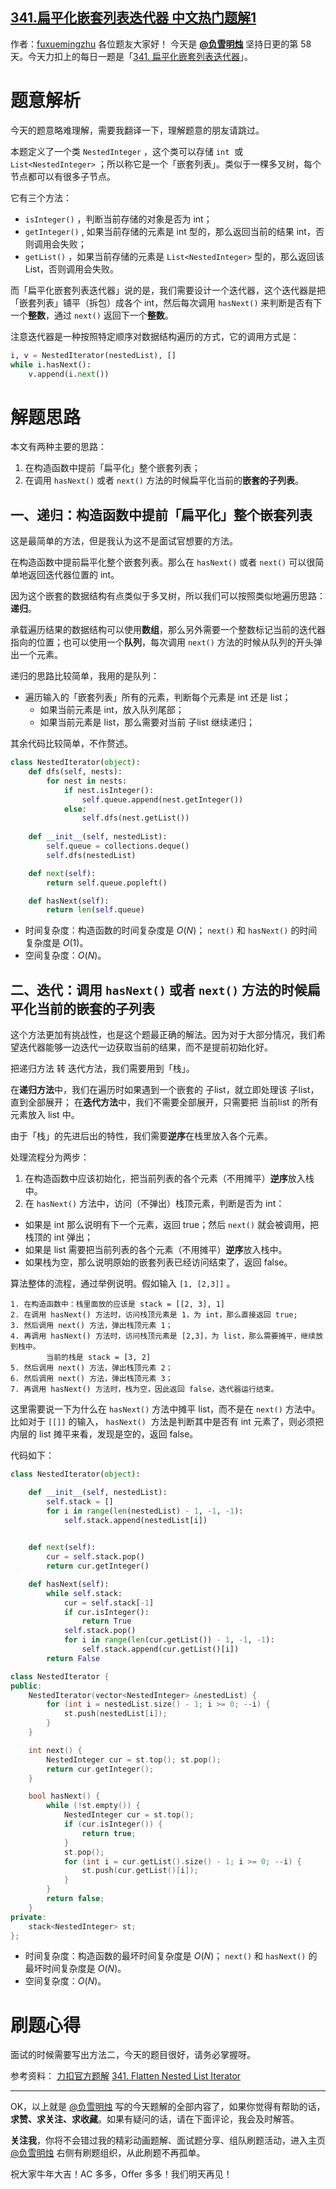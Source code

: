## [341.扁平化嵌套列表迭代器 中文热门题解1](https://leetcode.cn/problems/flatten-nested-list-iterator/solutions/100000/fu-xue-ming-zhu-xiang-jie-ti-yi-shu-li-d-n4qa)

作者：[fuxuemingzhu](https://leetcode.cn/u/fuxuemingzhu)
各位题友大家好！ 今天是 **[@负雪明烛](/u/fuxuemingzhu/)** 坚持日更的第 58 天。今天力扣上的每日一题是「[341. 扁平化嵌套列表迭代器](https://leetcode-cn.com/problems/flatten-nested-list-iterator/)」。

# 题意解析

今天的题意略难理解，需要我翻译一下，理解题意的朋友请跳过。


本题定义了一个类 `NestedInteger` ，这个类可以存储 `int`  或 `List<NestedInteger>` ；所以称它是一个「嵌套列表」。类似于一棵多叉树，每个节点都可以有很多子节点。


它有三个方法：


- `isInteger()` ，判断当前存储的对象是否为 int；
- `getInteger()` , 如果当前存储的元素是 int 型的，那么返回当前的结果 int，否则调用会失败；
- `getList()` ，如果当前存储的元素是 `List<NestedInteger>`  型的，那么返回该 List，否则调用会失败。



而「扁平化嵌套列表迭代器」说的是，我们需要设计一个迭代器，这个迭代器是把「嵌套列表」铺平（拆包）成各个 int，然后每次调用 `hasNext()` 来判断是否有下一个**整数**，通过 `next()` 返回下一个**整数**。


注意迭代器是一种按照特定顺序对数据结构遍历的方式，它的调用方式是：


```python
i, v = NestedIterator(nestedList), []
while i.hasNext():
	v.append(i.next())
```

# 解题思路


本文有两种主要的思路：

1. 在构造函数中提前「扁平化」整个嵌套列表；
2. 在调用 `hasNext()` 或者 `next()` 方法的时候扁平化当前的**嵌套的子列表**。

## 一、递归：构造函数中提前「扁平化」整个嵌套列表


这是最简单的方法，但是我认为这不是面试官想要的方法。

在构造函数中提前扁平化整个嵌套列表。那么在 `hasNext()` 或者 `next()` 可以很简单地返回迭代器位置的 int。


因为这个嵌套的数据结构有点类似于多叉树，所以我们可以按照类似地遍历思路：**递归**。


承载遍历结果的数据结构可以使用**数组**，那么另外需要一个整数标记当前的迭代器指向的位置；也可以使用一个**队列**，每次调用 `next()` 方法的时候从队列的开头弹出一个元素。


递归的思路比较简单，我用的是队列：

- 遍历输入的「嵌套列表」所有的元素，判断每个元素是 int 还是 list；
  - 如果当前元素是 int，放入队列尾部；
  - 如果当前元素是 list，那么需要对当前 子list 继续递归；



其余代码比较简单，不作赘述。

```Python []
class NestedIterator(object):
    def dfs(self, nests):
        for nest in nests:
            if nest.isInteger():
                self.queue.append(nest.getInteger())
            else:
                self.dfs(nest.getList())
                    
    def __init__(self, nestedList):
        self.queue = collections.deque()
        self.dfs(nestedList)

    def next(self):
        return self.queue.popleft()

    def hasNext(self):
        return len(self.queue)
```


- 时间复杂度：构造函数的时间复杂度是 $O(N)$； `next()` 和 `hasNext()` 的时间复杂度是 $O(1)$。
- 空间复杂度：$O(N)$。



## 二、迭代：调用 `hasNext()` 或者 `next()` 方法的时候扁平化当前的嵌套的子列表


这个方法更加有挑战性，也是这个题最正确的解法。因为对于大部分情况，我们希望迭代器能够一边迭代一边获取当前的结果，而不是提前初始化好。


把递归方法 转 迭代方法，我们需要用到「栈」。


在**递归方法**中，我们在遍历时如果遇到一个嵌套的 子list，就立即处理该 子list，直到全部展开；
在**迭代方法**中，我们不需要全部展开，只需要把 当前list 的所有元素放入 list 中。


由于「栈」的先进后出的特性，我们需要**逆序**在栈里放入各个元素。


处理流程分为两步：

1. 在构造函数中应该初始化，把当前列表的各个元素（不用摊平）**逆序**放入栈中。
2. 在 `hasNext()` 方法中，访问（不弹出）栈顶元素，判断是否为 int：

- 如果是 int 那么说明有下一个元素，返回 true；然后 `next()` 就会被调用，把栈顶的 int 弹出；
- 如果是 list 需要把当前列表的各个元素（不用摊平）**逆序**放入栈中。
- 如果栈为空，那么说明原始的嵌套列表已经访问结束了，返回 false。



算法整体的流程，通过举例说明。假如输入 `[1, [2,3]]` 。



    1. 在构造函数中：栈里面放的应该是 stack = [[2, 3], 1]
    2. 在调用 hasNext() 方法时，访问栈顶元素是 1，为 int，那么直接返回 true;
    3. 然后调用 next() 方法，弹出栈顶元素 1；
    4. 再调用 hasNext() 方法时，访问栈顶元素是 [2,3]，为 list，那么需要摊平，继续放到栈中。
            当前的栈是 stack = [3, 2]
    5. 然后调用 next() 方法，弹出栈顶元素 2；
    6. 然后调用 next() 方法，弹出栈顶元素 3；
    7. 再调用 hasNext() 方法时，栈为空，因此返回 false，迭代器运行结束。



这里需要说一下为什么在 `hasNext()` 方法中摊平 list，而不是在 `next()` 方法中。比如对于 `[[]]` 的输入， `hasNext()`  方法是判断其中是否有 int 元素了，则必须把内层的 list 摊平来看，发现是空的，返回 false。




代码如下：


```Python []
class NestedIterator(object):

    def __init__(self, nestedList):
        self.stack = []
        for i in range(len(nestedList) - 1, -1, -1):
            self.stack.append(nestedList[i])
        

    def next(self):
        cur = self.stack.pop()
        return cur.getInteger()

    def hasNext(self):
        while self.stack:
            cur = self.stack[-1]
            if cur.isInteger():
                return True
            self.stack.pop()
            for i in range(len(cur.getList()) - 1, -1, -1):
                self.stack.append(cur.getList()[i])
        return False
```


```C++ []
class NestedIterator {
public:
    NestedIterator(vector<NestedInteger> &nestedList) {
        for (int i = nestedList.size() - 1; i >= 0; --i) {
            st.push(nestedList[i]);
        }
    }

    int next() {
        NestedInteger cur = st.top(); st.pop();
        return cur.getInteger();
    }

    bool hasNext() {
        while (!st.empty()) {
            NestedInteger cur = st.top();
            if (cur.isInteger()) {
                return true;
            }
            st.pop();
            for (int i = cur.getList().size() - 1; i >= 0; --i) {
                st.push(cur.getList()[i]);
            }
        }
        return false;
    }
private:
    stack<NestedInteger> st;
};

```


- 时间复杂度：构造函数的最坏时间复杂度是 $O(N)$； `next()` 和 `hasNext()` 的最坏时间复杂度是 $O(N)$。
- 空间复杂度：$O(N)$。



# 刷题心得


面试的时候需要写出方法二，今天的题目很好，请务必掌握呀。

参考资料：
[力扣官方题解](https://leetcode-cn.com/problems/flatten-nested-list-iterator/solution/bian-ping-hua-qian-tao-lie-biao-die-dai-ipjzq/)
[341. Flatten Nested List Iterator](https://www.youtube.com/watch?v=R2dohSHOWXQ)


-----


OK，以上就是 [@负雪明烛](https://leetcode-cn.com/u/fuxuemingzhu/) 写的今天题解的全部内容了，如果你觉得有帮助的话，**求赞、求关注、求收藏**。如果有疑问的话，请在下面评论，我会及时解答。


**关注我**，你将不会错过我的精彩动画题解、面试题分享、组队刷题活动，进入主页 [@负雪明烛](https://leetcode-cn.com/u/fuxuemingzhu/) 右侧有刷题组织，从此刷题不再孤单。


祝大家牛年大吉！AC 多多，Offer 多多！我们明天再见！